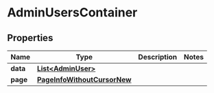 

# AdminUsersContainer


## Properties

| Name | Type | Description | Notes |
|------------ | ------------- | ------------- | -------------|
|**data** | [**List&lt;AdminUser&gt;**](AdminUser.md) |  |  |
|**page** | [**PageInfoWithoutCursorNew**](PageInfoWithoutCursorNew.md) |  |  |



